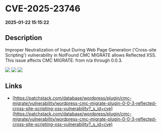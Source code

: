 # CVE-2025-23746

**2025-01-22 15:15:22**

## Description
Improper Neutralization of Input During Web Page Generation ('Cross-site Scripting') vulnerability in NotFound CMC MIGRATE allows Reflected XSS. This issue affects CMC MIGRATE: from n/a through 0.0.3.

![](https://img.shields.io/static/v1?label=Score&message=7.1&color=red)
![](https://img.shields.io/static/v1?label=Severity&message=HIGH&color=red)
![](https://img.shields.io/static/v1?label=CWE&message=XSS&color=green)

## Links
- [https://patchstack.com/database/wordpress/plugin/cmc-migrate/vulnerability/wordpress-cmc-migrate-plugin-0-0-3-reflected-cross-site-scripting-xss-vulnerability?_s_id=cve](https://patchstack.com/database/wordpress/plugin/cmc-migrate/vulnerability/wordpress-cmc-migrate-plugin-0-0-3-reflected-cross-site-scripting-xss-vulnerability?_s_id=cve)
